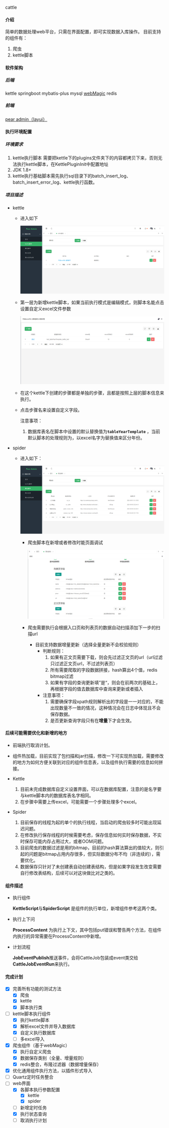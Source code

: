 cattle

#### 介绍
简单的数据处理web平台，只需在界面配置，即可实现数据入库操作。
目前支持的组件有：
1. 爬虫
2. kettle脚本

#### 软件架构

##### 后端
kettle
springboot
mybatis-plus
mysql
[webMagic](http://webmagic.io/docs/zh/)
redis

##### 前端
[pear admin（layui）](https://www.layui.com/doc/modules/table.html)

#### 执行环境配置

##### 环境要求
1. kettle执行脚本 需要把kettle下的plugins文件夹下的内容都拷贝下来，否则无法执行kettle脚本，在KettlePluginInit中配置地址
2. JDK 1.8+
3. kettle执行基础脚本需先执行sql目录下的batch_insert_log、batch_insert_error_log、kettle执行函数。

##### 项目描述

- kettle

  - 进入如下

    ![kettle脚本](doc/image/kettle脚本配置.png)

  - 第一层为新增kettle脚本，如果当前执行模式是编辑模式，则脚本名能点击设置自定义excel文件参数

    ![](doc/image/kettle自定义excel.png)

  - 在这个kettle下创建的步骤都是单独的步骤，且都是按照上层的脚本信息来执行。

  - 点击步骤名来设置自定义字段。

    注意事项：

    1. 数据库表名在脚本中设置的默认替换值为<b>```` tableYearTemplate ````</b>  ，当前默认脚本的处理规则为，以excel名字为替换值来区分年份。

- spider

  - 进入如下：

    ![](doc/image/爬虫脚本配置.png)

    - 爬虫脚本在新增或者修改时能页面调试

      ![](doc/image/爬虫配置图.png)

    - 爬虫需要执行会根据入口页和列表页的数据自动扫描添加下一步的扫描url
      - 目前支持数据增量更新（选择全量更新不会校验规则）
        - 判断规则：
          1. 如果有正文页需要下载，则会先过滤正文页的url（url过滤只过滤正文页url，不过滤列表页）
          2. 所有需要爬取的字段数据拼接，hash算出4个值，redis bitmap过滤
          3. 如果有字段的查询更新填”是“，则会在前两次的基础上，再根据字段的值去数据库中查询来更新或者插入
        - 注意事项：
          1. 需要确保字段xpath规则解析出的字段是一一对应的，不能出现数量不一致的情况，这种情况会在日志中体现且不会保存数据。
          2. 是否更新查询字段只有在**增量**下才会生效。

#### 后续可能需要优化和新增的地方

- 前端执行取消计划。
- 组件热加载，目前实现了包扫描和jar扫描，修改一下可实现热加载，需要修改的地方为如何方便关联到对应的组件信息表，以及组件执行需要的信息如何拼接。

- Kettle
  1. 目前未完成数据库自定义设置界面，可以在数据库配置，注意的是名字要与kettle脚本内的数据库表名字相同。
  2. 在步骤中需要上传excel，可能需要一个步骤处理多个excel。
- Spider
  1. 目前保存的线程为起的单个的执行线程，当启动的爬虫较多时可能出现延迟问题。
  2. 在修改执行保存线程的时候需要考虑，保存信息如何实时保存数据，不实时保存可能内存占用过大，或者OOM问题。
  3. 目前爬虫的数据过滤是用的bitmap，目前的hash算法算出的值较大，则引起的问题是bitmap占用内存很多，但实际数据分布不均（非连续的），需要优化。
  4. 数据保存只针对了未创建表自动创建表结构，但是如果字段发生改变需要自行修改表结构，后续可以对这块做比对之类的。

#### 组件描述

- 执行组件

  **KettleScript**与**SpiderScript** 是组件的执行单位，新增组件参考这两个类。

- 执行上下问

  **ProcessContent** 为执行上下文，其中包括put错误和警告两个方法，在组件内执行的异常需要在ProcessContent中新增。

- 计划流程

  **JobEventPublish**推送事件，会将CattleJob包装成event类交给**CattleJobEventRun**来执行。

#### 完成计划
- [x] 完善所有功能的测试方法
    - [x] 爬虫
    - [x] kettle
    - [x] 脚本执行类
- [ ] kettle脚本执行组件
    - [x] 执行kettle脚本
    - [x] 解析excel文件并导入数据库
    - [x] 自定义执行数据库
    - [ ] 多excel导入
- [x] 爬虫组件（基于webMagic）
    - [x] 执行自定义爬虫
    - [x] 数据保存类别（全量、增量规则）
    - [x] redis整合，布隆过滤器（数据增量保存）
- [x] 优化通用组件执行方法，以插件形式导入
- [ ] Quartz定时任务整合
- [ ] web界面
    - [x] 各脚本执行参数配置
        - [x] kettle
        - [x] spider
    - [ ] 新增定时任务
    - [x] 执行状态查询
    - [ ] 取消执行计划

